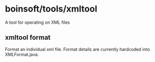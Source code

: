 # boinsoft/tools/xmltool

A tool for operating on XML files

## xmltool format

Format an individual xml file. Format details are currently hardcoded into XMLFormat.java.
